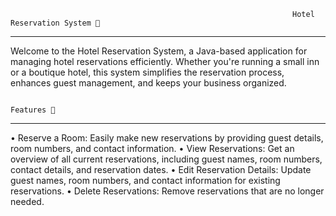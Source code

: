                                                                    Hotel Reservation System 🏨
-------------------------------------------------------------------------------------------------------------------------------------------------------------------------------

Welcome to the Hotel Reservation System, a Java-based application for managing hotel reservations efficiently. Whether you're running a small inn or a boutique hotel, this system simplifies the reservation process, enhances guest management, and keeps your business organized.

                                                                        Features 🌟
--------------------------------------------------------------------------------------------------------------------------------------------------------------------------------

•	Reserve a Room: Easily make new reservations by providing guest details, room numbers, and contact information.
•	View Reservations: Get an overview of all current reservations, including guest names, room numbers, contact details, and reservation dates.
•	Edit Reservation Details: Update guest names, room numbers, and contact information for existing reservations.
•	Delete Reservations: Remove reservations that are no longer needed.

